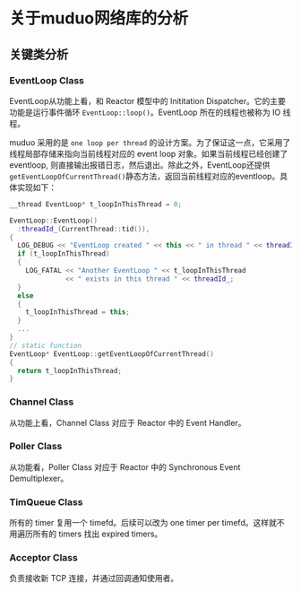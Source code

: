 # 关于muduo网络库的分析

## 关键类分析

### EventLoop Class

EventLoop从功能上看，和 Reactor 模型中的 Inititation Dispatcher。它的主要功能是运行事件循环 `EventLoop::loop()`。EventLoop 所在的线程也被称为 IO 线程。

muduo 采用的是 `one loop per thread` 的设计方案。为了保证这一点，它采用了线程局部存储来指向当前线程对应的 event loop 对象。如果当前线程已经创建了 eventloop, 则直接输出报错日志，然后退出。除此之外，EventLoop还提供`getEventLoopOfCurrentThread()`静态方法，返回当前线程对应的eventloop。具体实现如下：

```cpp
__thread EventLoop* t_loopInThisThread = 0;

EventLoop::EventLoop()
  :threadId_(CurrentThread::tid()),
{
  LOG_DEBUG << "EventLoop created " << this << " in thread " << threadId_;
  if (t_loopInThisThread)
  {
    LOG_FATAL << "Another EventLoop " << t_loopInThisThread
              << " exists in this thread " << threadId_;
  }
  else
  {
    t_loopInThisThread = this;
  }
  ...
}
// static function
EventLoop* EventLoop::getEventLoopOfCurrentThread()
{
  return t_loopInThisThread;
}
```

### Channel Class

从功能上看，Channel Class 对应于 Reactor 中的 Event Handler。

### Poller Class

从功能看，Poller Class 对应于 Reactor 中的 Synchronous Event Demultiplexer。

### TimQueue Class

所有的 timer 复用一个 timefd。后续可以改为 one timer per timefd。这样就不用遍历所有的 timers 找出 expired timers。

### Acceptor Class

负责接收新 TCP 连接，并通过回调通知使用者。
